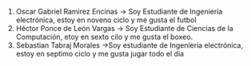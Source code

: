 1. Oscar Gabriel Ramirez Encinas -> Soy Estudiante de Ingeniería electrónica, estoy en noveno ciclo y me gusta el futbol
2. Héctor Ponce de León Vargas -> Soy Estudiante de Ciencias de la Computación, etoy en sexto cilo y me gusta el boxeo.
3. Sebastian Tabraj Morales ->Soy estudiante de Ingeniería electrónica, estoy en septimo ciclo y me gusta jugar todo el dia
